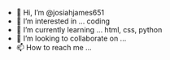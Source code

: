 - 👋 Hi, I’m @josiahjames651
- 👀 I’m interested in ... coding 
- 🌱 I’m currently learning ... html, css, python
- 💞️ I’m looking to collaborate on ...
- 📫 How to reach me ... 

<!---
josiahjames651/josiahjames651 is a ✨ special ✨ repository because its `README.md` (this file) appears on your GitHub profile.
You can click the Preview link to take a look at your changes.
--->

